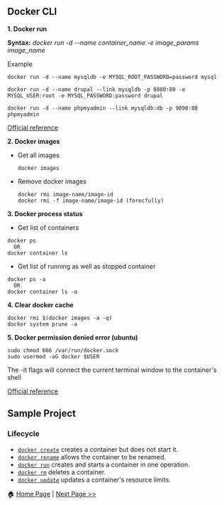 ## Docker CLI ##

**1. Docker run**

**Syntax:** *docker run -d --name container_name -e image_params image_name*

Example
```
docker run -d --name mysqldb -e MYSQL_ROOT_PASSWORD=password mysql

docker run -d --name drupal --link mysqldb -p 8080:80 -e MYSQL_USER:root -e MYSQL_PASSWORD:password drupal

docker run -d --name phpmyadmin --link mysqldb:db -p 9090:80 phpmyadmin
```
[Official reference](https://docs.docker.com/engine/reference/commandline/run/)

**2. Docker images**
 - Get all images
   ```
   docker images
   ```
- Remove docker images
  ```
  docker rmi image-name/image-id
  docker rmi -f image-name/image-id (forecfully)
  ```


**3. Docker process status**

- Get list of containers
```
docker ps
  OR
docker container ls
```
- Get list of running as well as stopped container
```
docker ps -a
  OR
docker container ls -a
```

**4. Clear docker cache**
```
docker rmi $(docker images -a -q)
docker system prune -a
```

**5. Docker permission denied error (ubuntu)**
```
sudo chmod 666 /var/run/docker.sock
sudo usermod -aG docker $USER
```

The -it flags will connect the current terminal window to the container's shell

[Official reference](https://docs.docker.com/engine/reference/commandline/docker/)

## Sample Project ##

### Lifecycle

* [`docker create`](https://docs.docker.com/engine/reference/commandline/create) creates a container but does not start it.
* [`docker rename`](https://docs.docker.com/engine/reference/commandline/rename/) allows the container to be renamed.
* [`docker run`](https://docs.docker.com/engine/reference/commandline/run) creates and starts a container in one operation.
* [`docker rm`](https://docs.docker.com/engine/reference/commandline/rm) deletes a container.
* [`docker update`](https://docs.docker.com/engine/reference/commandline/update/) updates a container's resource limits.


:house: [Home Page](README.md) | [Next Page >>](Sample-Project.md)
